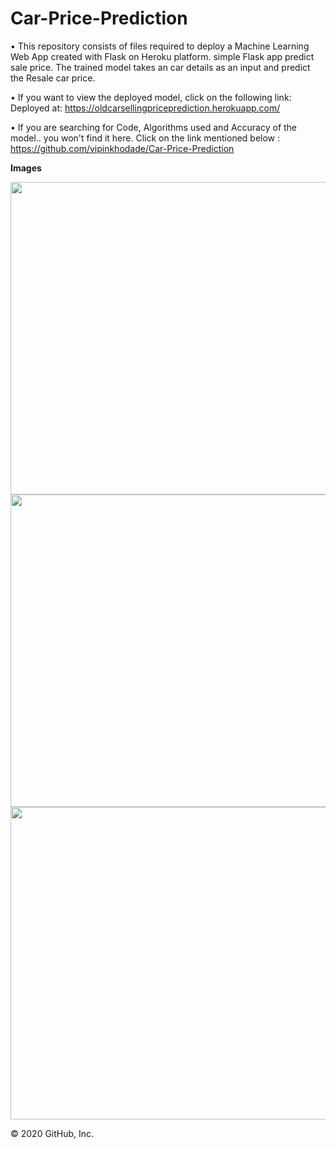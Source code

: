 # Car-Price-Prediction

• This repository consists of files required to deploy a Machine Learning Web App created with Flask on Heroku platform. simple Flask app predict sale price. The trained model takes an car details as an input and predict the Resale car price.

• If you want to view the deployed model, click on the following link: Deployed at: https://oldcarsellingpriceprediction.herokuapp.com/

• If you are searching for Code, Algorithms used and Accuracy of the model.. you won't find it here. Click on the link mentioned below : https://github.com/vipinkhodade/Car-Price-Prediction 

**Images**

<img src="https://user-images.githubusercontent.com/64624006/96019682-7eb44e00-0e6a-11eb-9d06-b4a090d8c3ad.png" width="800" height="500" />

<img src="https://user-images.githubusercontent.com/64624006/96019830-b9b68180-0e6a-11eb-949a-7b3e6794131e.png" width="800" height="500" />

<img src="https://user-images.githubusercontent.com/64624006/96019854-c044f900-0e6a-11eb-9ee5-c08fc80be52a.png" width="800" height="500" align="center" />

© 2020 GitHub, Inc.
